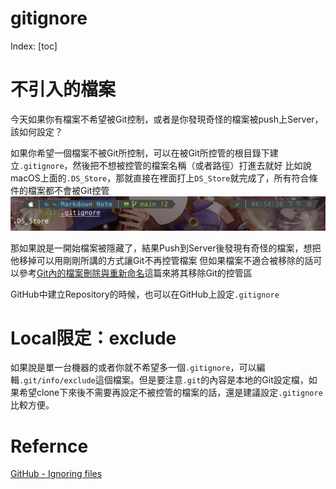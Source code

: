 # gitignore

Index:
[toc]

# 不引入的檔案
今天如果你有檔案不希望被Git控制，或者是你發現奇怪的檔案被push上Server，該如何設定？

如果你希望一個檔案不被Git所控制，可以在被Git所控管的根目錄下建立`.gitignore`，然後把不想被控管的檔案名稱（或者路徑）打進去就好
比如說macOS上面的`.DS_Store`，那就直接在裡面打上`DS_Store`就完成了，所有符合條件的檔案都不會被Git控管![Ignore DS_Store](../Pictures/ignore-DS_Store.png)

那如果說是一開始檔案被隱藏了，結果Push到Server後發現有奇怪的檔案，想把他移掉可以用剛剛所講的方式讓Git不再控管檔案
但如果檔案不適合被移除的話可以參考[Git內的檔案刪除與重新命名](../control/Git內的檔案刪除與重新命名.md)這篇來將其移除Git的控管區

GitHub中建立Repository的時候，也可以在GitHub上設定`.gitignore`

# Local限定：exclude
如果說是單一台機器的或者你就不希望多一個`.gitignore`，可以編輯`.git/info/exclude`這個檔案。但是要注意`.git`的內容是本地的Git設定檔，如果希望clone下來後不需要再設定不被控管的檔案的話，還是建議設定`.gitignore`比較方便。

# Refernce
[GitHub - Ignoring files](https://docs.github.com/en/get-started/getting-started-with-git/ignoring-files)
